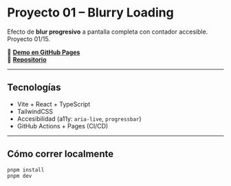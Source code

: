 # Proyecto 01 – Blurry Loading

Efecto de **blur progresivo** a pantalla completa con contador accesible.  
Proyecto 01/15.

🔗 **[Demo en GitHub Pages](https://galfredev.github.io/galfredev-blurry-loading/)**  
📂 **[Repositorio](https://github.com/GalfreDev/galfredev-blurry-loading)**

---

## Tecnologías
- Vite + React + TypeScript
- TailwindCSS
- Accesibilidad (a11y: `aria-live`, `progressbar`)
- GitHub Actions + Pages (CI/CD)

---

## Cómo correr localmente
```bash
pnpm install
pnpm dev
